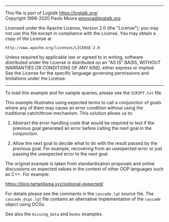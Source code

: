________________________________________________________________________

This file is part of Logtalk <https://logtalk.org/>  
Copyright 1998-2020 Paulo Moura <pmoura@logtalk.org>

Licensed under the Apache License, Version 2.0 (the "License");
you may not use this file except in compliance with the License.
You may obtain a copy of the License at

    http://www.apache.org/licenses/LICENSE-2.0

Unless required by applicable law or agreed to in writing, software
distributed under the License is distributed on an "AS IS" BASIS,
WITHOUT WARRANTIES OR CONDITIONS OF ANY KIND, either express or implied.
See the License for the specific language governing permissions and
limitations under the License.
________________________________________________________________________


To load this example and for sample queries, please see the `SCRIPT.txt`
file.

This example illustrates using expected terms to call a conjunction of
goals where any of them may cause an error condition without using the
traditional catch/throw mechanism. This solution allows us to:

1. Abstract the error handling code that would be required to test if
the previous goal generated an error before calling the next goal in
the conjunction.

2. Allow the next goal to decide what to do with the result passed by
the previous goal. For example, recovering from an unexpected error or
just passing the unexpected error to the next goal.

The original example is taken from standardization proposals and online
discussions on expected values in the context of other OOP languages such
as C++. For example:

https://blog.tartanllama.xyz/optional-expected/ 

For details please see the comments in the `cascade.lgt` source file. The
`cascade_dcgs.lgt` file contains an alternative implementation of the
`cascade` object using DCGs.

See also the `missing_data` and `books` examples.
